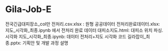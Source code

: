 # Gila-Job-E
전국긴급대피장소_col만 전처리.csv.xlsx : 원형 공공데이터
전처리완료데이터.xlsx: 지도_시각화_최종.ipynb 에서 전처리 완료 데이터
대피소지도.html: 대피소 위치 파싱. 시각화
지도_시각화_최종.ipynb: 데이터 전처리+지도 시각화 코드
길라잡이_최종.pptx: 기획안 및 개발 과정 설명
